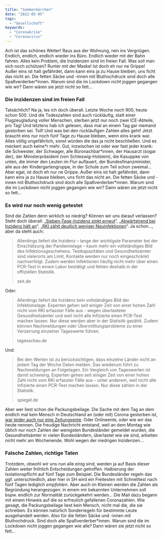```yaml
---
title: "Sommermärchen"
date: "2022-05-05"
tags:
  - "Gesellschaft"
keywords:
  - "Coronakrise"
  - "Coronavirus"
---
```


Ach ist das schönes Wetter! Raus aus der Wohnung, rein ins Vergnügen. Endlich, endlich, endlich wieder ins Büro. Endlich wieder mit der Bahn fahren. Alles kein Problem, die Inzidenzen sind im freien Fall. Was soll man sich noch schützen? Runter mit der Maske! Ist doch eh nur ne Grippe! Außer eins ist halt gefährdet, dann kann eins ja zu Hause bleiben, uns ficht das nicht an. Die fetten Säcke und -innen mit Bluthochdruck sind doch alle Spaßverderber\*innen. Warum sind die im Lockdown nicht joggen gegangen wie wir? Dann wären sie jetzt nicht so fett…

### Die Inzidenzen sind im freien Fall

Tatsächlich? Na ja, les ich doch überall. Letzte Woche noch 900, heute schon 500. Und die Todeszahlen sind auch rückläufig, statt einer Flugzeugladung voller Menschen, sterben jetzt nur noch zwei ICE-Abteile, pro Tag! Und letztens hab ich gelesen, dass mal an einem Tag gar niemand gestorben sei. Toll! Und was bei den rückläufigen Zahlen alles geht! Jetzt braucht eins nur noch fünf Tage zu Hause bleiben, wenn eins krank war. Alles völlig ungefährlich, sonst würden die das ja nicht beschließen. Und es meckert auch keine\*r mehr. Gut, inzwischen ist oder war fast jeder krank: die Schwester, der Schwager, alle Büronachbar\*innen, der Hausarzt (sogar der), der Ministerpräsident (von Schleswig-Holstein), die Kasuppke von unten, die immer den Leuten im Flur auflauert, der Bundesfinanzminister, alle aus der Kindergartengruppe, in der Schule zum Teil schon zweimal… Aber egal, ist doch eh nur ne Grippe. Außer eins ist halt gefährdet, dann kann eins ja zu Hause bleiben, uns ficht das nicht an. Die fetten Säcke und -innen mit Bluthochdruck sind doch alle Spaßverderber\*innen. Warum sind die im Lockdown nicht joggen gegangen wie wir? Dann wären sie jetzt nicht so fett…

### Es wird nur noch wenig getestet

Sind die Zahlen denn wirklich so niedrig? Können wir uns darauf verlassen? Steht doch überall: „[Sieben-Tage-Inzidenz sinkt erneut](https://www.spiegel.de/wissenschaft/medizin/corona-in-deutschland-sieben-tage-inzidenz-sinkt-laut-rki-weiter-auf-566-8-a-0d43267e-fa0c-47ad-b0f5-ef0e499a6d96)“, „[Abwärtstrend bei Inzidenz hält an](Abw%C3%A4rtstrend%20bei%20Inzidenz%20h%C3%A4lt%20an)“, „[RKI zählt deutlich weniger Neuinfektionen](https://www.zeit.de/wissen/2022-05/coronavirus-neuinfektionen-rki-gesundheitsaemter-omikron-inzidenz-rueckgang-drittel)“. Ja schon…, aber da steht auch:

> Allerdings liefert die Inzidenz – lange der wichtigste Parameter bei der Einschätzung der Pandemielage – kaum mehr ein vollständiges Bild des Infektionsgeschehens. Testkapazitäten und Gesundheitsämter sind vielerorts am Limit, Kontakte werden nur noch eingeschränkt nachverfolgt. Zudem werden Infektionen häufig nicht mehr über einen PCR-Test in einem Labor bestätigt und fehlen deshalb in der offiziellen Statistik.
>
> zeit.de

Oder:

> Allerdings liefert die Inzidenz kein vollständiges Bild der Infektionslage. Experten gehen seit einiger Zeit von einer hohen Zahl nicht vom RKI erfasster Fälle aus - wegen überlasteter Gesundheitsämter und weil nicht alle Infizierte einen PCR-Test machen lassen. Nur diese werden aber in der Statistik gezählt. Zudem können Nachmeldungen oder Übermittlungsprobleme zu einer Verzerrung einzelner Tageswerte führen.
>
> tagesschau.de

Und:

> Bei den Werten ist zu berücksichtigen, dass einzelne Länder nicht an jedem Tag der Woche Daten melden. Das wiederum führt zu Nachmeldungen an Folgetagen. Ein Vergleich von Tageswerten ist damit schwierig. Experten gehen seit einiger Zeit von einer hohen Zahl nicht vom RKI erfasster Fälle aus – unter anderem, weil nicht alle Infizierte einen PCR-Test machen lassen. Nur diese zählen in der Statistik.
>
> spiegel.de

Aber wer liest schon die Packungsbeilage. Die Sache mit dem Tag an dem endlich mal kein Mensch in Deutschland an (oder mit) Corona gestorben ist, [war leider auch nur eine Zeitungsente](https://uebermedien.de/71091/nullwert-mit-nullaussage-die-verwirrung-um-die-zahl-der-corona-toten/). Oder Onlineente, oder wie wir das heute nennen. Die freudige Nachricht entstand, weil an dem Montag wie üblich nur noch Zahlen der wenigsten Bundesländer gemeldet wurden, die Gesundheitsämter in vielen Bundesländern, überlastet wie sie sind, arbeiten nicht mehr am Wochenende. Wohl wegen der niedrigen Inzidenzen…

### Falsche Zahlen, richtige Taten

Trotzdem, obwohl wir uns nun alle einig sind, werden ja auf Basis dieser Zahlen weiter fröhlich Entscheidungen getroffen. Halbierung der Isolationspflicht auf fünf Tage zum Beispiel. Die Bundesländer regeln das ggf. unterschiedlich, aber hier in SH wird ein Freitesten mit Schnelltest nach fünf Tagen lediglich _empfohlen_. Aber auch im Kleinen werden die Zahlen als Begründung herangezogen: in einem mir bekannten Unternehmen soll bspw. endlich zur Normalität zurückgekehrt werden… Die Mail dazu begann mit einem Hinweis auf die so erfreulich gefallenen Coronazahlen. Wie gesagt, die Packungsbeilage liest kein Mensch, nicht mal die, die sie schreiben. Es können natürlich Sonderregeln für bestimmte Leute ausgehandelt werden. Also für die fetten Säcke und -innen mit Bluthochdruck. Sind doch alle Spaßverderber\*innen. Warum sind die im Lockdown nicht joggen gegangen wie alle? Dann wären sie jetzt nicht so fett…
